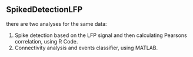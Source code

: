 ## SpikedDetectionLFP

there are two analyses for the same data:

1. Spike detection based on the LFP signal and then calculating Pearsons correlation, using R Code.
2. Connectivity analysis and events classifier, using MATLAB. 

